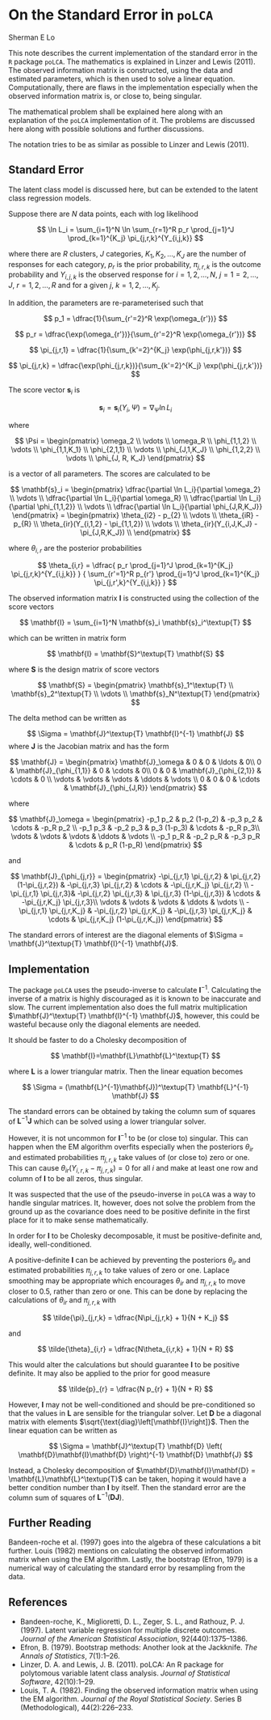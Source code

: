 # On the Standard Error in `poLCA`

Sherman E Lo

This note describes the current implementation of the standard error in the `R`
package `poLCA`. The mathematics is explained in Linzer and Lewis (2011). The
observed information matrix is constructed, using the data and estimated
parameters, which is then used to solve a linear equation. Computationally,
there are flaws in the implementation especially when the observed information
matrix is, or close to, being singular.

The mathematical problem shall be explained here along with an explanation of
the `poLCA` implementation of it. The problems are discussed here along with
possible solutions and further discussions.

The notation tries to be as similar as possible to Linzer and Lewis (2011).

## Standard Error

The latent class model is discussed here, but can be extended to the latent
class regression models.

Suppose there are $N$ data points, each with log likelihood

$$
    \ln L_i = \sum_{i=1}^N \ln \sum_{r=1}^R p_r \prod_{j=1}^J \prod_{k=1}^{K_j}
              \pi_{j,r,k}^{Y_{i,j,k}}
$$

where there are $R$ clusters, $J$ categories, $K_1, K_2,\ldots,K_J$ are the
number of responses for each category, $p_r$ is the prior probability,
$\pi_{j,r,k}$ is the outcome probability and $Y_{i,j,k}$ is the observed
response for $i=1,2,\ldots,N$, $j=1=2,\ldots,J$, $r=1,2,\ldots,R$ and for a
given $j$, $k=1,2,\ldots,K_j$.

In addition, the parameters are re-parameterised such that

$$
    p_1 = \dfrac{1}{\sum_{r'=2}^R \exp(\omega_{r'})}
$$

$$
    p_r = \dfrac{\exp(\omega_{r'})}{\sum_{r'=2}^R \exp(\omega_{r'})}
$$

$$
    \pi_{j,r,1} = \dfrac{1}{\sum_{k'=2}^{K_j} \exp(\phi_{j,r,k'})}
$$

$$
    \pi_{j,r,k} = \dfrac{\exp(\phi_{j,r,k})}{\sum_{k'=2}^{K_j}
                  \exp(\phi_{j,r,k'})}
$$

The score vector $\mathbf{s}_i$ is

$$
    \mathbf{s}_i = \mathbf{s}_i(Y_i, \Psi) = \nabla_\Psi  \ln L_i
$$

where

$$
    \Psi =
    \begin{pmatrix}
        \omega_2 \\
        \vdots \\
        \omega_R \\
        \phi_{1,1,2} \\
        \vdots \\
        \phi_{1,1,K_1} \\
        \phi_{2,1,1} \\
        \vdots \\
        \phi_{J,1,K_J} \\
        \phi_{1,2,2} \\
        \vdots \\
        \phi_{J, R, K_J}
    \end{pmatrix}
$$

is a vector of all parameters. The scores are calculated to be

$$
    \mathbf{s}_i
    =
    \begin{pmatrix}
        \dfrac{\partial \ln L_i}{\partial \omega_2} \\
        \vdots \\
        \dfrac{\partial \ln L_i}{\partial \omega_R} \\
        \dfrac{\partial \ln L_i}{\partial \phi_{1,1,2}} \\
        \vdots \\
        \dfrac{\partial \ln L_i}{\partial \phi_{J,R,K_J}}
    \end{pmatrix}
    =
    \begin{pmatrix}
        \theta_{i2} - p_{2} \\
        \vdots \\
        \theta_{iR} - p_{R} \\
        \theta_{ir}(Y_{i,1,2} - \pi_{1,1,2}) \\
        \vdots \\
        \theta_{ir}(Y_{i,J,K_J} - \pi_{J,R,K_J}) \\
    \end{pmatrix}
$$

where $\theta_{i,r}$ are the posterior probabilities

$$
    \theta_{i,r} = \dfrac{
        p_r \prod_{j=1}^J \prod_{k=1}^{K_j} \pi_{j,r,k}^{Y_{i,j,k}}
    } {
        \sum_{r'=1}^R p_{r'} \prod_{j=1}^J \prod_{k=1}^{K_j}
             \pi_{j,r',k}^{Y_{i,j,k}}
    }
$$

The observed information matrix $\mathbf{I}$ is constructed using the collection
of the score vectors

$$
    \mathbf{I} = \sum_{i=1}^N \mathbf{s}_i \mathbf{s}_i^\textup{T}
$$

which can be written in matrix form

$$
    \mathbf{I} = \mathbf{S}^\textup{T} \mathbf{S}
$$

where $\mathbf{S}$ is the design matrix of score vectors

$$
    \mathbf{S} =
    \begin{pmatrix}
      \mathbf{s}_1^\textup{T} \\
      \mathbf{s}_2^\textup{T} \\
      \vdots \\
      \mathbf{s}_N^\textup{T}
    \end{pmatrix}
$$

The delta method can be written as

$$
    \Sigma = \mathbf{J}^\textup{T} \mathbf{I}^{-1} \mathbf{J}
$$
where $\mathbf{J}$ is the Jacobian matrix and has the form

$$
    \mathbf{J} =
    \begin{pmatrix}
        \mathbf{J}_\omega & 0 & 0 & \ldots & 0\\
        0 & \mathbf{J}_{\phi_{1,1}} & 0 & \cdots & 0\\
        0 & 0 & \mathbf{J}_{\phi_{2,1}} & \cdots & 0 \\
        \vdots & \vdots & \vdots & \ddots & \vdots \\
        0 & 0 & 0 & \cdots & \mathbf{J}_{\phi_{J,R}}
    \end{pmatrix}
$$

where

$$
    \mathbf{J}_\omega =
    \begin{pmatrix}
        -p_1 p_2 & p_2 (1-p_2) & -p_3 p_2 & \cdots & -p_R p_2 \\
        -p_1 p_3 & -p_2 p_3 & p_3 (1-p_3) & \cdots & -p_R p_3\\
        \vdots & \vdots  & \vdots & \ddots & \vdots \\
        -p_1 p_R & -p_2 p_R & -p_3 p_R & \cdots & p_R (1-p_R)
    \end{pmatrix}
$$

and

$$
    \mathbf{J}_{\phi_{j,r}} =
    \begin{pmatrix}
        -\pi_{j,r,1} \pi_{j,r,2} & \pi_{j,r,2} (1-\pi_{j,r,2})
            & -\pi_{j,r,3} \pi_{j,r,2} & \cdots & -\pi_{j,r,K_j} \pi_{j,r,2} \\
        -\pi_{j,r,1} \pi_{j,r,3}& -\pi_{j,r,2} \pi_{j,r,3}
            & \pi_{j,r,3} (1-\pi_{j,r,3}) & \cdots
            & -\pi_{j,r,K_j} \pi_{j,r,3}\\
        \vdots & \vdots  & \vdots & \ddots & \vdots \\
        -\pi_{j,r,1} \pi_{j,r,K_j} & -\pi_{j,r,2} \pi_{j,r,K_j}
            & -\pi_{j,r,3} \pi_{j,r,K_j} & \cdots
            & \pi_{j,r,K_j} (1-\pi_{j,r,K_j})
    \end{pmatrix}
$$

The standard errors of interest are the diagonal elements of
$\Sigma = \mathbf{J}^\textup{T} \mathbf{I}^{-1} \mathbf{J}$.

## Implementation

The package `poLCA` uses the pseudo-inverse to calculate $\mathbf{I}^{-1}$.
Calculating the inverse of a matrix is highly discouraged as it is known to be
inaccurate and slow. The current implementation also does the full matrix
multiplication $\mathbf{J}^\textup{T} \mathbf{I}^{-1} \mathbf{J}$, however, this
could be wasteful because only the diagonal elements are needed.

It should be faster to do a Cholesky decomposition of

$$
    \mathbf{I}=\mathbf{L}\mathbf{L}^\textup{T}
$$

where $\mathbf{L}$ is a lower triangular matrix. Then the linear equation
becomes

$$
    \Sigma = (\mathbf{L}^{-1}\mathbf{J})^\textup{T} \mathbf{L}^{-1} \mathbf{J}
$$

The standard errors can be obtained by taking the column sum of squares of
$\mathbf{L}^{-1} \mathbf{J}$ which can be solved using a lower triangular
solver.

However, it is not uncommon for $\mathbf{I}^{-1}$ to be (or close to) singular.
This can happen when the EM algorithm overfits especially when the posteriors
$\theta_{ir}$ and estimated probabilities $\pi_{j,r,k}$ take values of (or close
to) zero or one. This can cause $\theta_{ir}(Y_{i,r,k}-\pi_{j,r,k})=0$ for all
$i$ and make at least one row and column of $\mathbf{I}$ to be all zeros, thus
singular.

It was suspected that the use of the pseudo-inverse in `poLCA` was a way to
handle singular matrices. It, however, does not solve the problem from the
ground up as the covariance does need to be positive definite in the first place
for it to make sense mathematically.

In order for $\mathbf{I}$ to be Cholesky decomposable, it must be
positive-definite and, ideally, well-conditioned.

A positive-definite $\mathbf{I}$ can be achieved by preventing the posteriors
$\theta_{ir}$ and estimated probabilities $\pi_{j,r,k}$ to take values of zero
or one. Laplace smoothing may be appropriate which encourages $\theta_{ir}$ and
$\pi_{j,r,k}$ to move closer to 0.5, rather than zero or one. This can be done
by replacing the calculations of $\theta_{ir}$ and $\pi_{j,r,k}$ with

$$
    \tilde{\pi}_{j,r,k} = \dfrac{N\pi_{j,r,k} + 1}{N + K_j}
$$

and

$$
    \tilde{\theta}_{i,r} = \dfrac{N\theta_{i,r,k} + 1}{N + R}
$$

This would alter the calculations but should guarantee $\mathbf{I}$ to be
positive definite. It may also be applied to the prior for good measure

$$
    \tilde{p}_{r} = \dfrac{N p_{r} + 1}{N + R}
$$

However, $\mathbf{I}$ may not be well-conditioned and should be pre-conditioned
so that the values in $\mathbf{L}$ are sensible for the triangular solver. Let
$\mathbf{D}$ be a diagonal matrix with elements
$\sqrt{\text{diag}\left[\mathbf{I}\right]}$. Then the linear equation can be
written as

$$
    \Sigma = \mathbf{J}^\textup{T} \mathbf{D}
    \left(
        \mathbf{D}\mathbf{I}\mathbf{D}
    \right)^{-1} \mathbf{D} \mathbf{J}
$$

Instead, a Cholesky decomposition of $\mathbf{D}\mathbf{I}\mathbf{D} =
\mathbf{L}\mathbf{L}^\textup{T}$ can be taken, hoping it would have a better
condition number than $\mathbf{I}$ by itself. Then the standard error are the
column sum of squares of $\mathbf{L}^{-1} \left(\mathbf{D}\mathbf{J}\right)$.

## Further Reading

Bandeen-roche et al. (1997) goes into the algebra of these calculations a bit
further. Louis (1982) mentions on calculating the observed information matrix
when using the EM algorithm. Lastly, the bootstrap (Efron, 1979) is a numerical
way of calculating the standard error by resampling from the data.

## References

* Bandeen-roche, K., Miglioretti, D. L., Zeger, S. L., and Rathouz, P. J.
(1997). Latent variable regression for multiple discrete outcomes. *Journal of
the American Statistical Association*, 92(440):1375–1386.
* Efron, B. (1979). Bootstrap methods: Another look at the Jackknife. *The
Annals of Statistics*, 7(1):1–26.
* Linzer, D. A. and Lewis, J. B. (2011). poLCA: An R package for polytomous
variable latent class analysis. *Journal of Statistical Software*, 42(10):1–29.
* Louis, T. A. (1982). Finding the observed information matrix when using the EM
algorithm. *Journal of the Royal Statistical Society*. Series B
(Methodological), 44(2):226–233.
